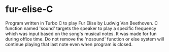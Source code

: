 # fur-elise-C
Program written in Turbo C to play Fur Elise by Ludwig Van Beethoven. C function named 'sound' targets the speaker to play a specific frequency which was input based on the song's musical notes. It was made for fun during office time. 
Do not remove the 'nosound' function or else system will continue playing that last note even when program is closed.
